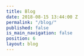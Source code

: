 ```yaml
---
title: Blog
date: 2018-08-15 13:44:00 Z
permalink: "/blog/"
published: false
is_main_navigation: false
position: 6
layout: blog
---
```


